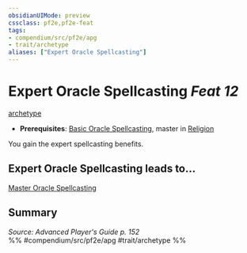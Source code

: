 ```yaml
---
obsidianUIMode: preview
cssclass: pf2e,pf2e-feat
tags:
- compendium/src/pf2e/apg
- trait/archetype
aliases: ["Expert Oracle Spellcasting"]
---
```

# Expert Oracle Spellcasting  *Feat 12*  
[archetype](/rules/traits/archetype.md)  

- **Prerequisites**: [Basic Oracle Spellcasting](/compendium/feats/basic-oracle-spellcasting-apg.md), master in [Religion](/compendium/skills.md#Religion)

You gain the expert spellcasting benefits.

## Expert Oracle Spellcasting leads to...

[Master Oracle Spellcasting](/compendium/feats/master-oracle-spellcasting-apg.md)

## Summary

*Source: Advanced Player's Guide p. 152*  
%% #compendium/src/pf2e/apg #trait/archetype %%